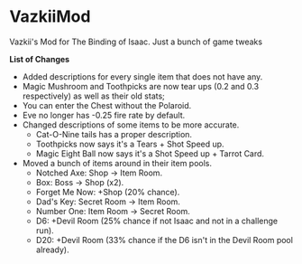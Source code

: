 VazkiiMod
=========

Vazkii's Mod for The Binding of Isaac. Just a bunch of game tweaks

**List of Changes**
- Added descriptions for every single item that does not have any.
- Magic Mushroom and Toothpicks are now tear ups (0.2 and 0.3 respectively) as well as their old stats;
- You can enter the Chest without the Polaroid.
- Eve no longer has -0.25 fire rate by default.
- Changed descriptions of some items to be more accurate.
  - Cat-O-Nine tails has a proper description.
  - Toothpicks now says it's a Tears + Shot Speed up.  
  - Magic Eight Ball now says it's a Shot Speed up + Tarrot Card.
- Moved a bunch of items around in their item pools.
  - Notched Axe: Shop -> Item Room.
  - Box: Boss -> Shop (x2).
  - Forget Me Now: +Shop (20% chance).
  - Dad's Key: Secret Room -> Item Room.
  - Number One: Item Room -> Secret Room.
  - D6: +Devil Room (25% chance if not Isaac and not in a challenge run).
  - D20: +Devil Room (33% chance if the D6 isn't in the Devil Room pool already).